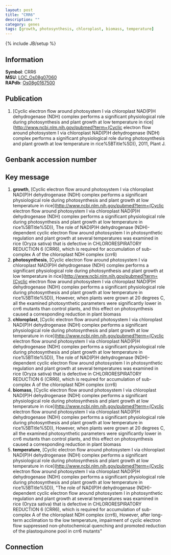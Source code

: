 ```yaml
---
layout: post
title: "CRR6"
description: ""
category: genes
tags: [growth, photosynthesis, chloroplast, biomass, temperature]
---
```

{% include JB/setup %}

## Information
__Symbol__: CRR6  
__MSU__: [LOC_Os08g07060](http://rice.plantbiology.msu.edu/cgi-bin/ORF_infopage.cgi?orf=LOC_Os08g07060)  
__RAPdb__: [Os08g0167500](http://rapdb.dna.affrc.go.jp/viewer/gbrowse_details/irgsp1?name=Os08g0167500)  

## Publication
1. [Cyclic electron flow around photosystem I via chloroplast NAD(P)H dehydrogenase (NDH) complex performs a significant physiological role during photosynthesis and plant growth at low temperature in rice](http://www.ncbi.nlm.nih.gov/pubmed?term=(Cyclic electron flow around photosystem I via chloroplast NAD(P)H dehydrogenase (NDH) complex performs a significant physiological role during photosynthesis and plant growth at low temperature in rice%5BTitle%5D)), 2011, Plant J.

## Genbank accession number

## Key message
1. __growth__, [Cyclic electron flow around photosystem I via chloroplast NAD(P)H dehydrogenase (NDH) complex performs a significant physiological role during photosynthesis and plant growth at low temperature in rice](http://www.ncbi.nlm.nih.gov/pubmed?term=(Cyclic electron flow around photosystem I via chloroplast NAD(P)H dehydrogenase (NDH) complex performs a significant physiological role during photosynthesis and plant growth at low temperature in rice%5BTitle%5D)), The role of NAD(P)H dehydrogenase (NDH)-dependent cyclic electron flow around photosystem I in photosynthetic regulation and plant growth at several temperatures was examined in rice (Oryza sativa) that is defective in CHLORORESPIRATORY REDUCTION 6 (CRR6), which is required for accumulation of sub-complex A of the chloroplast NDH complex (crr6)
2. __photosynthesis__, [Cyclic electron flow around photosystem I via chloroplast NAD(P)H dehydrogenase (NDH) complex performs a significant physiological role during photosynthesis and plant growth at low temperature in rice](http://www.ncbi.nlm.nih.gov/pubmed?term=(Cyclic electron flow around photosystem I via chloroplast NAD(P)H dehydrogenase (NDH) complex performs a significant physiological role during photosynthesis and plant growth at low temperature in rice%5BTitle%5D)),  However, when plants were grown at 20 degrees C, all the examined photosynthetic parameters were significantly lower in crr6 mutants than control plants, and this effect on photosynthesis caused a corresponding reduction in plant biomass
3. __chloroplast__, [Cyclic electron flow around photosystem I via chloroplast NAD(P)H dehydrogenase (NDH) complex performs a significant physiological role during photosynthesis and plant growth at low temperature in rice](http://www.ncbi.nlm.nih.gov/pubmed?term=(Cyclic electron flow around photosystem I via chloroplast NAD(P)H dehydrogenase (NDH) complex performs a significant physiological role during photosynthesis and plant growth at low temperature in rice%5BTitle%5D)), The role of NAD(P)H dehydrogenase (NDH)-dependent cyclic electron flow around photosystem I in photosynthetic regulation and plant growth at several temperatures was examined in rice (Oryza sativa) that is defective in CHLORORESPIRATORY REDUCTION 6 (CRR6), which is required for accumulation of sub-complex A of the chloroplast NDH complex (crr6)
4. __biomass__, [Cyclic electron flow around photosystem I via chloroplast NAD(P)H dehydrogenase (NDH) complex performs a significant physiological role during photosynthesis and plant growth at low temperature in rice](http://www.ncbi.nlm.nih.gov/pubmed?term=(Cyclic electron flow around photosystem I via chloroplast NAD(P)H dehydrogenase (NDH) complex performs a significant physiological role during photosynthesis and plant growth at low temperature in rice%5BTitle%5D)),  However, when plants were grown at 20 degrees C, all the examined photosynthetic parameters were significantly lower in crr6 mutants than control plants, and this effect on photosynthesis caused a corresponding reduction in plant biomass
5. __temperature__, [Cyclic electron flow around photosystem I via chloroplast NAD(P)H dehydrogenase (NDH) complex performs a significant physiological role during photosynthesis and plant growth at low temperature in rice](http://www.ncbi.nlm.nih.gov/pubmed?term=(Cyclic electron flow around photosystem I via chloroplast NAD(P)H dehydrogenase (NDH) complex performs a significant physiological role during photosynthesis and plant growth at low temperature in rice%5BTitle%5D)), "The role of NAD(P)H dehydrogenase (NDH)-dependent cyclic electron flow around photosystem I in photosynthetic regulation and plant growth at several temperatures was examined in rice (Oryza sativa) that is defective in CHLORORESPIRATORY REDUCTION 6 (CRR6), which is required for accumulation of sub-complex A of the chloroplast NDH complex (crr6), However, after long-term acclimation to the low temperature, impairment of cyclic electron flow suppressed non-photochemical quenching and promoted reduction of the plastoquinone pool in crr6 mutants"

## Connection


